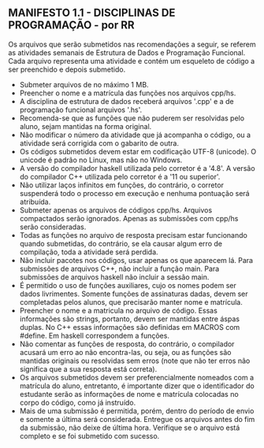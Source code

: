 ## MANIFESTO 1.1 - DISCIPLINAS DE PROGRAMAÇÃO - por RR

Os arquivos que serão submetidos nas recomendações a seguir, se referem as atividades semanais de Estrutura de Dados e Programação Funcional. Cada arquivo representa uma atividade e contém um esqueleto de código a ser preenchido e depois submetido. 

* Submeter arquivos de no máximo 1 MB.
* Preencher o nome e a matrícula das funções nos arquivos cpp/hs.
* A disciplina de estrutura de dados receberá arquivos '.cpp' e a de programação funcional arquivos '.hs'.
* Recomenda-se que as funções que não puderem ser resolvidas pelo aluno, sejam mantidas na forma original.
* Não modificar o número da atividade que já acompanha o código, ou a atividade será corrigida com o gabarito de outra.
* Os códigos submetidos devem estar em codificação UTF-8 (unicode). O unicode é padrão no Linux, mas não no Windows.
* A versão do compilador haskell utilizada pelo corretor é a '4.8'. A versão do compilador C++ utilizada pelo corretor é a '11 ou superior'.
* Não utilizar laços infinitos em funções, do contrário, o corretor suspenderá todo o processo em execução e nenhuma pontuação será atribuída.
* Submeter apenas os arquivos de códigos cpp/hs. Arquivos compactados serão ignorados. Apenas as submissões com cpp/hs serão consideradas.
* Todas as funções no arquivo de resposta precisam estar funcionando quando submetidas, do contrário, se ela causar algum erro de compilação, toda a atividade será perdida.
* Não incluir pacotes nos códigos, usar apenas os que aparecem lá. Para submissões de arquivos C++, não incluir a função main. Para submissões de arquivos haskell não incluir a sessão main.
* É permitido o uso de funções auxiliares, cujo os nomes podem ser dados livrimentes. Somente funções de assinaturas dadas, devem ser completadas pelos alunos, que precisarão manter nome e matrícula.
* Preencher o nome e a matricula no arquivo de código. Essas informações são strings, portanto, devem ser mantidas entre áspas duplas. No C++ essas informações são definidas em MACROS com #define. Em haskell correspondem a funções.
* Não comentar as funções de resposta, do contrário, o compilador acusará um erro ao não encontra-las, ou seja, ou as funções são mantidas originais ou resolvidas sem erros (note que não ter erros não significa que a sua resposta está correta).
* Os arquivos submetidos devem ser preferencialmente nomeados com a matrícula do aluno, entretanto, é importante dizer que o identificador do estudante serão as informações de nome e matrícula colocadas no corpo do código, como já instruído.
* Mais de uma submissão é permitida, porém, dentro do período de envio e somente a última será considerada. Entregue os arquivos antes do fim da submissão, não deixe de última hora. Verifique se o arquivo está completo e se foi submetido com sucesso.